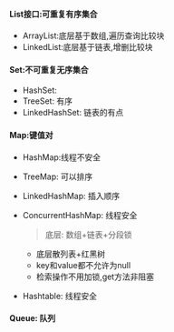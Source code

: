 #### List接口:可重复有序集合

- ArrayList:底层基于数组,遍历查询比较块
- LinkedList:底层基于链表,增删比较块


#### Set:不可重复无序集合
- HashSet:
- TreeSet: 有序
- LinkedHashSet: 链表的有点

#### Map:键值对

> 

- HashMap:线程不安全

- TreeMap: 可以排序

- LinkedHashMap: 插入顺序

- ConcurrentHashMap: 线程安全
  
  > 底层: 数组+链表+分段锁
  
  - 底层散列表+红黑树
  - key和value都不允许为null
  - 检索操作不用加锁,get方法非阻塞
  
- Hashtable: 线程安全

#### Queue: 队列
